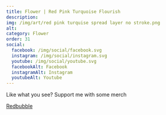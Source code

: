 ```yaml
---
title: Flower | Red Pink Turquoise Flourish
description: 
img: /img/art/red pink turquise spread layer no stroke.png
alt: 
category: Flower
order: 31
social:
  facebook: /img/social/facebook.svg
  instagram: /img/social/instagram.svg
  youtube: /img/social/youtube.svg
  facebookAlt: Facebook
  instagramAlt: Instagram
  youtubeAlt: Youtube
---
```

Like what you see? Support me with some merch

<a href='https://www.redbubble.com/shop/ap/103159838' class="btn btn-primary store-link">
Redbubble
</a>